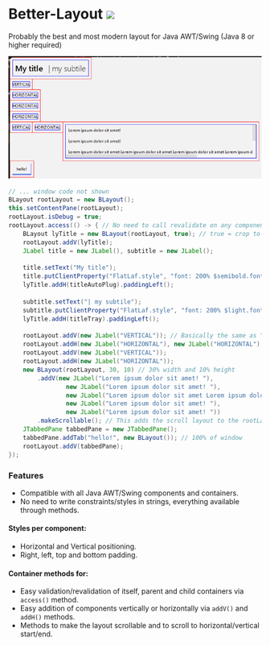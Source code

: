 # Better-Layout [![](https://jitpack.io/v/Osiris-Team/Better-Layout.svg)](https://jitpack.io/#Osiris-Team/Better-Layout)
Probably the best and most modern layout for Java AWT/Swing (Java 8 or higher required)

![](assets/img.png)

```java
// ... window code not shown
BLayout rootLayout = new BLayout();
this.setContentPane(rootLayout);
rootLayout.isDebug = true;
rootLayout.access(() -> { // No need to call revalidate on any component inside here
    BLayout lyTitle = new BLayout(rootLayout, true); // true = crop to content
    rootLayout.addV(lyTitle);
    JLabel title = new JLabel(), subtitle = new JLabel();

    title.setText("My title");
    title.putClientProperty("FlatLaf.style", "font: 200% $semibold.font");
    lyTitle.addH(titleAutoPlug).paddingLeft();

    subtitle.setText("| my subtile");
    subtitle.putClientProperty("FlatLaf.style", "font: 200% $light.font");
    lyTitle.addH(titleTray).paddingLeft();
       
    rootLayout.addV(new JLabel("VERTICAL")); // Basically the same as "\n" in a string.
    rootLayout.addH(new JLabel("HORIZONTAL"), new JLabel("HORIZONTAL"), new JLabel("HORIZONTAL"));
    rootLayout.addV(new JLabel("VERTICAL"));
    rootLayout.addH(new JLabel("HORIZONTAL"));
    new BLayout(rootLayout, 30, 10) // 30% width and 10% height
        .addV(new JLabel("Lorem ipsum dolor sit amet! "),
                new JLabel("Lorem ipsum dolor sit amet! "),
                new JLabel("Lorem ipsum dolor sit amet Lorem ipsum dolor sit amet Lorem ipsum dolor sit amet Lorem ipsum dolor sit amet Lorem ipsum dolor sit amet"),
                new JLabel("Lorem ipsum dolor sit amet! "),
                new JLabel("Lorem ipsum dolor sit amet! "))
        .makeScrollable(); // This adds the scroll layout to the rootLayout
    JTabbedPane tabbedPane = new JTabbedPane();
    tabbedPane.addTab("hello!", new BLayout()); // 100% of window
    rootLayout.addV(tabbedPane);
});
```

### Features
- Compatible with all Java AWT/Swing components and containers.
- No need to write constraints/styles in strings, everything available through methods.

#### Styles per component:
- Horizontal and Vertical positioning.
- Right, left, top and bottom padding.

#### Container methods for:
- Easy validation/revalidation of itself, parent and child containers via `access()` method.
- Easy addition of components vertically or horizontally via `addV()` and `addH()` methods.
- Methods to make the layout scrollable and to scroll to horizontal/vertical start/end.
